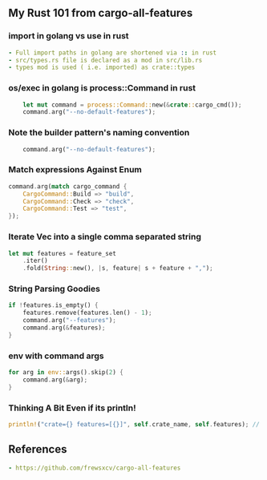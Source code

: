 ## My Rust 101 from cargo-all-features 

### import in golang vs use in rust
```yaml
- Full import paths in golang are shortened via :: in rust
- src/types.rs file is declared as a mod in src/lib.rs
- types mod is used ( i.e. imported) as crate::types
```

### os/exec in golang is process::Command in rust
```rust
    let mut command = process::Command::new(&crate::cargo_cmd());
    command.arg("--no-default-features");
```

### Note the builder pattern's naming convention
```rust
    command.arg("--no-default-features");
```

### Match expressions Against Enum
```rust
command.arg(match cargo_command {
    CargoCommand::Build => "build",
    CargoCommand::Check => "check",
    CargoCommand::Test => "test",
});
```

### Iterate Vec<String> into a single comma separated string
```rust
let mut features = feature_set
    .iter()
    .fold(String::new(), |s, feature| s + feature + ",");
```

### String Parsing Goodies
```rust
if !features.is_empty() {
    features.remove(features.len() - 1);
    command.arg("--features");
    command.arg(&features);
}
```

### env with command args
```rust
for arg in env::args().skip(2) {
    command.arg(&arg);
}
```

### Thinking A Bit Even if its println!
```rust
println!("crate={} features=[{}]", self.crate_name, self.features); // [{}] is nothing special but improves readability
```

## References
```yaml
- https://github.com/frewsxcv/cargo-all-features
```